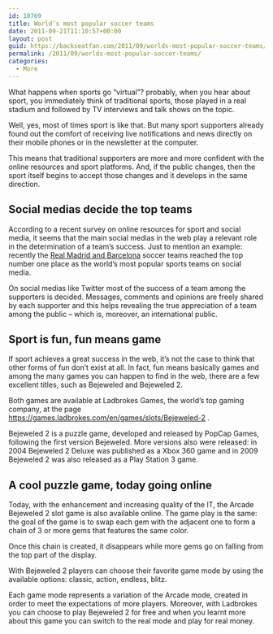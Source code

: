 ```yaml
---
id: 10769
title: World’s most popular soccer teams
date: 2011-09-21T11:10:57+00:00
layout: post
guid: https://backseatfan.com/2011/09/worlds-most-popular-soccer-teams/
permalink: /2011/09/worlds-most-popular-soccer-teams/
categories:
  - More
---
```


<div class="entry">
  <p>
    <title>
    </title>
  </p>

  <p>
    What happens when sports go &ldquo;virtual&rdquo;? probably, when you hear about sport, you immediately think of traditional sports, those played in a real stadium and followed by TV interviews and talk shows on the topic.
  </p>

  <p>
    Well, yes, most of times sport is like that. But many sport supporters already found out the comfort of receiving live notifications and news directly on their mobile phones or in the newsletter at the computer.
  </p>

  <p>
    This means that traditional supporters are more and more confident with the online resources and sport platforms. And, if the public changes, then the sport itself begins to accept those changes and it develops in the same direction.
  </p>

  <h2>
    Social medias decide the top teams
  </h2>

  <p>
    According to a recent survey on online resources for sport and social media, it seems that the main social medias in the web play a relevant role in the determination of a team&rsquo;s success. Just to mention an example: recently the <a href="https://www.dailymail.co.uk/sport/article-2952436/Real-Madrid-Barcelona-lead-way-world-s-popular-sports-teams-social-media.html">Real Madrid and Barcelona</a> soccer teams reached the top number one place as the world&rsquo;s most popular sports teams on social media.
  </p>

  <p>
    On social medias like Twitter most of the success of a team among the supporters is decided. Messages, comments and opinions are freely shared by each supporter and this helps revealing the true appreciation of a team among the public &ndash; which is, moreover, an international public.
  </p>

  <h2>
    Sport is fun, fun means game
  </h2>

  <p>
    If sport achieves a great success in the web, it&rsquo;s not the case to think that other forms of fun don&rsquo;t exist at all. In fact, fun means basically games and among the many games you can happen to find in the web, there are a few excellent titles, such as Bejeweled and Bejeweled 2.
  </p>

  <p>
    Both games are available at Ladbrokes Games, the world&rsquo;s top gaming company, at the page <a href="https://games.ladbrokes.com/en/games/slots/Bejeweled-2">https://games.ladbrokes.com/en/games/slots/Bejeweled-2</a> .
  </p>

  <p>
    Bejeweled 2 is a puzzle game, developed and released by PopCap Games, following the first version Bejeweled. More versions also were released: in 2004 Bejeweled 2 Deluxe was published as a Xbox 360 game and in 2009 Bejeweled 2 was also released as a Play Station 3 game.
  </p>

  <h2>
    A cool puzzle game, today going online
  </h2>

  <p>
    Today, with the enhancement and increasing quality of the IT, the Arcade Bejeweled 2 slot game is also available online. The game play is the same: the goal of the game is to swap each gem with the adjacent one to form a chain of 3 or more gems that features the same color.
  </p>

  <p>
    Once this chain is created, it disappears while more gems go on falling from the top part of the display.
  </p>

  <p>
    With Bejeweled 2 players can choose their favorite game mode by using the available options: classic, action, endless, blitz. &nbsp;
  </p>

  <p>
    Each game mode represents a variation of the Arcade mode, created in order to meet the expectations of more players. Moreover, with Ladbrokes you can choose to play Bejeweled 2 for free and when you learnt more about this game you can switch to the real mode and play for real money.
  </p>
</div>
